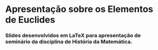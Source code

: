 # Apresentação sobre os Elementos de Euclides

### Slides desenvolvidos em LaTeX para apresentação de seminário da disciplina de História da Matemática.